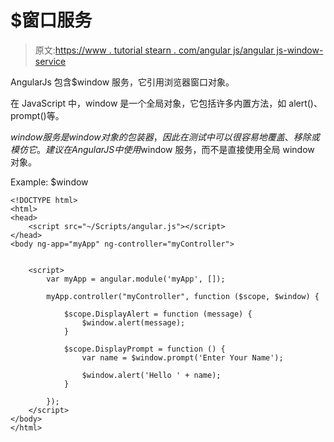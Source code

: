 # $窗口服务

> 原文:[https://www . tutorial stearn . com/angular js/angular js-window-service](https://www.tutorialsteacher.com/angularjs/angularjs-window-service)

AngularJs 包含$window 服务，它引用浏览器窗口对象。

在 JavaScript 中，window 是一个全局对象，它包括许多内置方法，如 alert()、prompt()等。

$window 服务是 window 对象的包装器，因此在测试中可以很容易地覆盖、移除或模仿它。建议在 AngularJS 中使用$window 服务，而不是直接使用全局 window 对象。

Example: $window

```
<!DOCTYPE html>
<html>
<head>
    <script src="~/Scripts/angular.js"></script>
</head>
<body ng-app="myApp" ng-controller="myController">
    
    
    <script>
        var myApp = angular.module('myApp', []);

        myApp.controller("myController", function ($scope, $window) {

            $scope.DisplayAlert = function (message) {
                $window.alert(message);
            }

            $scope.DisplayPrompt = function () {
                var name = $window.prompt('Enter Your Name');

                $window.alert('Hello ' + name);
            }

        });
    </script>
</body>
</html>
```